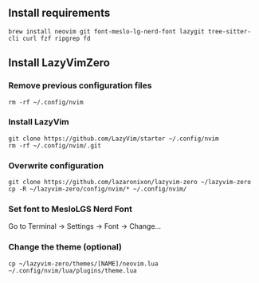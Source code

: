 ## Install requirements

```
brew install neovim git font-meslo-lg-nerd-font lazygit tree-sitter-cli curl fzf ripgrep fd
```

## Install LazyVimZero

### Remove previous configuration files

```
rm -rf ~/.config/nvim
```

### Install LazyVim

```
git clone https://github.com/LazyVim/starter ~/.config/nvim
rm -rf ~/.config/nvim/.git
```

### Overwrite configuration

```
git clone https://github.com/lazaronixon/lazyvim-zero ~/lazyvim-zero
cp -R ~/lazyvim-zero/config/nvim/* ~/.config/nvim/
```

### Set font to MesloLGS Nerd Font

Go to Terminal -> Settings -> Font -> Change...

### Change the theme (optional)

```
cp ~/lazyvim-zero/themes/[NAME]/neovim.lua ~/.config/nvim/lua/plugins/theme.lua
```
